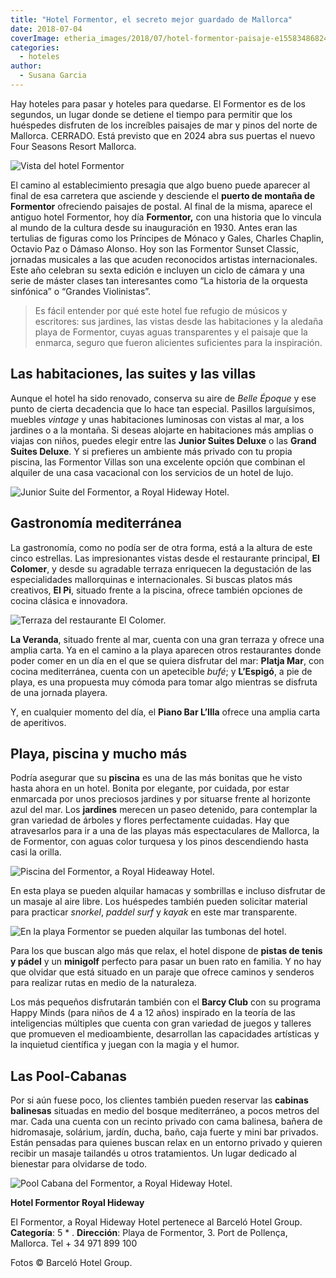 ```yaml
---
title: "Hotel Formentor, el secreto mejor guardado de Mallorca"
date: 2018-07-04
coverImage: etheria_images/2018/07/hotel-formentor-paisaje-e1558348682480.jpg
categories: 
  - hoteles
author: 
  - Susana Garcia
---
```


Hay hoteles para pasar y hoteles para quedarse. El Formentor es de los segundos, un 
lugar donde se detiene el tiempo para permitir que los huéspedes disfruten de los 
increíbles paisajes de mar y pinos del norte de Mallorca. CERRADO. Está previsto que en 
2024 abra sus puertas el nuevo Four Seasons Resort Mallorca. 

![Vista del hotel Formentor](etheria_images/2018/07/hotel-formentor-paisaje-e1558348682480.jpg "Vista del hotel Formentor.")

El camino al establecimiento presagia que algo bueno puede aparecer al final de esa 
carretera que asciende y desciende el **puerto de montaña de Formentor** ofreciendo 
paisajes de postal. Al final de la misma, aparece el antiguo hotel Formentor, hoy día 
**Formentor,** con una historia que lo vincula al mundo de la cultura desde su 
inauguración en 1930. Antes eran las tertulias de figuras como los Príncipes de Mónaco y 
Gales, Charles Chaplin, Octavio Paz o Dámaso Alonso. Hoy son las Formentor Sunset 
Classic, jornadas musicales a las que acuden reconocidos artistas internacionales. Este 
año celebran su sexta edición e incluyen un ciclo de cámara y una serie de máster clases 
tan interesantes como “La historia de la orquesta sinfónica” o “Grandes Violinistas”. 

> Es fácil entender por qué este hotel fue refugio de músicos y escritores: sus jardines, 
> las vistas desde las habitaciones y la aledaña playa de Formentor, cuyas aguas 
> transparentes y el paisaje que la enmarca, seguro que fueron alicientes suficientes para 
> la inspiración. 

## Las habitaciones, las suites y las villas

Aunque el hotel ha sido renovado, conserva su aire de _Belle Époque_ y ese punto de 
cierta decadencia que lo hace tan especial. Pasillos larguísimos, muebles _vintage_ y 
unas habitaciones luminosas con vistas al mar, a los jardines o a la montaña. Si deseas 
alojarte en habitaciones más amplias o viajas con niños, puedes elegir entre las 
**Junior Suites Deluxe** o las **Grand Suites Deluxe**. Y si prefieres un ambiente más 
privado con tu propia piscina, las Formentor Villas son una excelente opción que 
combinan el alquiler de una casa vacacional con los servicios de un hotel de lujo. 

![Junior Suite del Formentor, a Royal Hideway Hotel.](etheria_images/2018/07/hotel-formentor-habitacion-e1558348761164.jpg "Junior Suite del Formentor, a Royal Hideway Hotel.")

## Gastronomía mediterránea

La gastronomía, como no podía ser de otra forma, está a la altura de este cinco 
estrellas. Las impresionantes vistas desde el restaurante principal, **El Colomer**, y 
desde su agradable terraza enriquecen la degustación de las especialidades mallorquinas 
e internacionales. Si buscas platos más creativos, **El Pi**, situado frente a la 
piscina, ofrece también opciones de cocina clásica e innovadora. 

![Terraza del restaurante El Colomer.](etheria_images/2018/07/hotel-formentor-restaurante-e1558348782779.jpg "Terraza del restaurante El Colomer.")

**La Veranda**, situado frente al mar, cuenta con una gran terraza y ofrece una amplia 
carta. Ya en el camino a la playa aparecen otros restaurantes donde poder comer en un 
día en el que se quiera disfrutar del mar: **Platja Mar**, con cocina mediterránea, 
cuenta con un apetecible _bufé_; y **L’Espigó**, a pie de playa, es una propuesta muy 
cómoda para tomar algo mientras se disfruta de una jornada playera. 

Y, en cualquier momento del día, el **Piano Bar L’Illa** ofrece una amplia carta de 
aperitivos. 

## Playa, piscina y mucho más

Podría asegurar que su **piscina** es una de las más bonitas que he visto hasta ahora en 
un hotel. Bonita por elegante, por cuidada, por estar enmarcada por unos preciosos 
jardines y por situarse frente al horizonte azul del mar. Los **jardines** merecen un 
paseo detenido, para contemplar la gran variedad de árboles y flores perfectamente 
cuidadas. Hay que atravesarlos para ir a una de las playas más espectaculares de 
Mallorca, la de Formentor, con aguas color turquesa y los pinos descendiendo hasta casi 
la orilla. 

![Piscina del Formentor, a Royal Hideaway Hotel.](etheria_images/2018/07/hotel-formentor-piscina-e1558348814592.jpg "Piscina del Formentor, a Royal Hideaway Hotel.")

En esta playa se pueden alquilar hamacas y sombrillas e incluso disfrutar de un masaje 
al aire libre. Los huéspedes también pueden solicitar material para practicar _snorkel_, 
_paddel surf_ y _kayak_ en este mar transparente. 

![En la playa Formentor se pueden alquilar las tumbonas del hotel.](etheria_images/2018/07/hotel-formentor-playa-e1558348834935.jpg "En la playa Formentor se pueden alquilar las tumbonas del hotel.")

Para los que buscan algo más que relax, el hotel dispone de **pistas de tenis y pádel** 
y un **minigolf** perfecto para pasar un buen rato en familia. Y no hay que olvidar que 
está situado en un paraje que ofrece caminos y senderos para realizar rutas en medio de 
la naturaleza. 

Los más pequeños disfrutarán también con el **Barcy Club** con su programa Happy Minds 
(para niños de 4 a 12 años) inspirado en la teoría de las inteligencias múltiples que 
cuenta con gran variedad de juegos y talleres que promueven el medioambiente, 
desarrollan las capacidades artísticas y la inquietud científica y juegan con la magia y 
el humor. 

## Las Pool-Cabanas

Por si aún fuese poco, los clientes también pueden reservar las **cabinas balinesas** 
situadas en medio del bosque mediterráneo, a pocos metros del mar. Cada una cuenta con 
un recinto privado con cama balinesa, bañera de hidromasaje, solárium, jardín, ducha, 
baño, caja fuerte y mini bar privados. Están pensadas para quienes buscan relax en un 
entorno privado y quieren recibir un masaje tailandés u otros tratamientos. Un lugar 
dedicado al bienestar para olvidarse de todo. 

![Pool Cabana del Formentor, a Royal Hideway Hotel.](etheria_images/2018/07/hotel-formentor-pool-cabanas-e1558348869153.jpg "Pool Cabana del Formentor, a Royal Hideway Hotel.")

**Hotel Formentor Royal Hideway** 

El Formentor, a Royal Hideway Hotel pertenece al Barceló Hotel Group. **Categoría**: 5 
\* . **Dirección**: Playa de Formentor, 3. Port de Pollença, Mallorca. Tel + 34 971 899 
100 

Fotos © Barceló Hotel Group.
